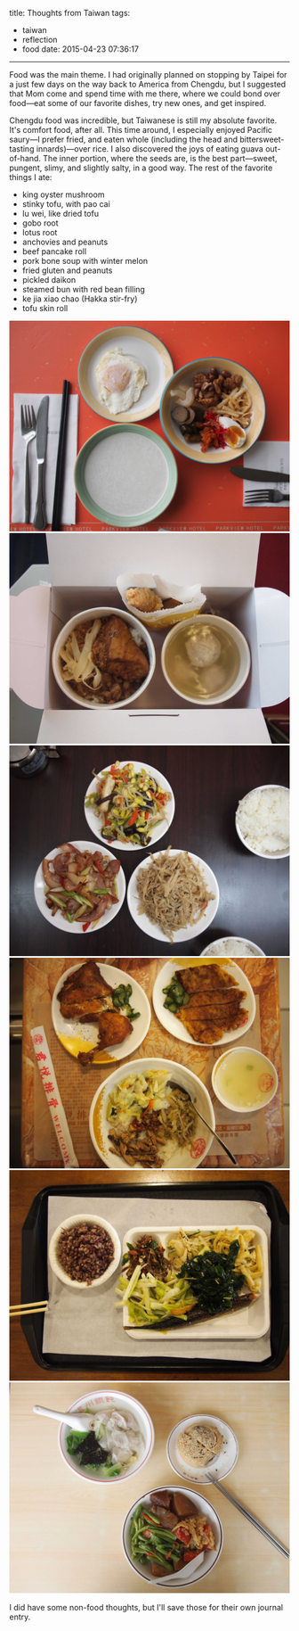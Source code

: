 title: Thoughts from Taiwan
tags:
  - taiwan
  - reflection
  - food
date: 2015-04-23 07:36:17
---

Food was the main theme. I had originally planned on stopping by Taipei for a just few days on the way back to America from Chengdu, but I suggested that Mom come and spend time with me there, where we could bond over food—eat some of our favorite dishes, try new ones, and get inspired.

Chengdu food was incredible, but Taiwanese is still my absolute favorite. It's comfort food, after all. This time around, I especially enjoyed Pacific saury—I prefer fried, and eaten whole (including the head and bittersweet-tasting innards)—over rice. I also discovered the joys of eating guava out-of-hand. The inner portion, where the seeds are, is the best part—sweet, pungent, slimy, and slightly salty, in a good way. The rest of the favorite things I ate:

- king oyster mushroom
- stinky tofu, with pao cai
- lu wei, like dried tofu
- gobo root
- lotus root
- anchovies and peanuts
- beef pancake roll
- pork bone soup with winter melon
- fried gluten and peanuts
- pickled daikon
- steamed bun with red bean filling
- ke jia xiao chao (Hakka stir-fry)
- tofu skin roll

![Breakfast—congee with side dishes, such as pickled vegetables, bamboo, gluten, peanuts, salted egg.](/images/taiwan-2015-food-1.jpg)
![Lunch box on the train—lu rou fan, braised tofu, pork floss, fried fish cake, fish ball soup.](/images/taiwan-2015-food-2.jpg)
![Liang ban (pig ears, mixed vegetables, and gobo root) paired with rice.](/images/taiwan-2015-food-3.jpg)
![Pai gu and ji tui fan at Emperor Foods—still the best I've ever eaten.](/images/taiwan-2015-food-4.jpg)
![Grilled Pacific saury, anchovies with peanuts, veggies, purple rice.](/images/taiwan-2015-food-5.jpg)
![Wonton soup, shredded daikon savory pastry, and vegetable rice.](/images/taiwan-2015-food-6.jpg)

I did have some non-food thoughts, but I'll save those for their own journal entry.

